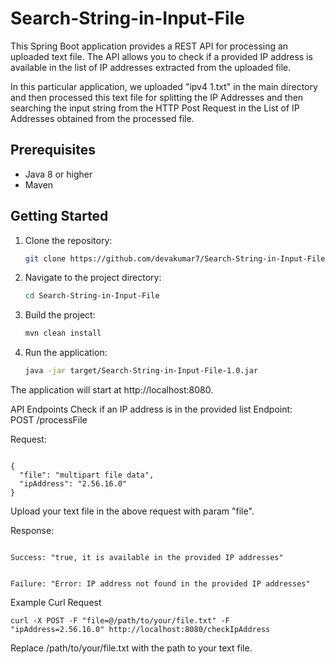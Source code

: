 # Search-String-in-Input-File

This Spring Boot application provides a REST API for processing an uploaded text file. The API allows you to check if a provided IP address is available in the list of IP addresses extracted from the uploaded file.

In this particular application, we uploaded "ipv4 1.txt" in the main directory and then processed this text file for splitting the IP Addresses and then searching the input string from the HTTP Post Request in the List of IP Addresses obtained from the processed file.
   
## Prerequisites

- Java 8 or higher
- Maven

## Getting Started

1. Clone the repository:

   ```bash
   git clone https://github.com/devakumar7/Search-String-in-Input-File.git
2. Navigate to the project directory:
   ```bash
   cd Search-String-in-Input-File

3. Build the project:
   ```bash
   mvn clean install
   
4. Run the application:
   ```bash
   java -jar target/Search-String-in-Input-File-1.0.jar

The application will start at http://localhost:8080.

API Endpoints
Check if an IP address is in the provided list
Endpoint:   
   POST /processFile

Request:
```

{
  "file": "multipart file data",
  "ipAddress": "2.56.16.0"
}
```

Upload your text file in the above request with param "file".

Response:
```

Success: "true, it is available in the provided IP addresses"
```
```

Failure: "Error: IP address not found in the provided IP addresses"
```


Example Curl Request
```
curl -X POST -F "file=@/path/to/your/file.txt" -F "ipAddress=2.56.16.0" http://localhost:8080/checkIpAddress
```
Replace /path/to/your/file.txt with the path to your text file.
